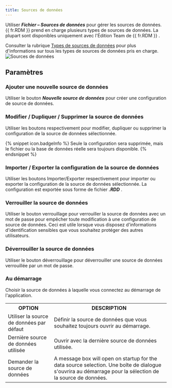 ```yaml
---
title: Sources de données
---
```

Utiliser ***Fichier – Sources de données*** pour gérer les sources de données. {{ fr.RDM }} prend en charge plusieurs types de sources de données. La plupart sont disponibles uniquement avec l&apos;Édition Team de {{ fr.RDM }} .  

Consulter la rubrique [Types de sources de données](/fr/rdm/windows/data-sources/data-sources-types/) pour plus d&apos;informations sur tous les types de sources de données pris en charge.  
![Sources de données](/img/fr/rdm/windows/clip10080.png) 

## Paramètres 

### Ajouter une nouvelle source de données 

Utiliser le bouton ***Nouvelle source de données*** pour créer une configuration de source de données. 

### Modifier / Dupliquer / Supprimer la source de données 

Utiliser les boutons respectivement pour modifier, dupliquer ou supprimer la configuration de la source de données sélectionnée.  

{% snippet icon.badgeInfo %} 
Seule la configuration sera supprimée, mais le fichier ou la base de données réelle sera toujours disponible. 
{% endsnippet %}
 

### Importer / Exporter la configuration de la source de données 

Utiliser les boutons Importer/Exporter respectivement pour importer ou exporter la configuration de la source de données sélectionnée. La configuration est exportée sous forme de fichier ***.RDD*** . 

### Verrouiller la source de données 

Utiliser le bouton verrouillage pour verrouiller la source de données avec un mot de passe pour empêcher toute modification à une configuration de source de données. Ceci est utile lorsque vous disposez d&apos;informations d&apos;identification sensibles que vous souhaitez protéger des autres utilisateurs. 

### Déverrouiller la source de données 

Utiliser le bouton déverrouillage pour déverrouiller une source de données verrouillée par un mot de passe. 

### Au démarrage 

Choisir la source de données à laquelle vous connectez au démarrage de l&apos;application. 

<table>
	<tr>
		<th>
OPTION 
		</th>
		<th>
DESCRIPTION 
		</th>
	</tr>
	<tr>
		<td>
Utiliser la source de données par défaut 
		</td>
		<td>
Définir la source de données que vous souhaitez toujours ouvrir au démarrage. 
		</td>
	</tr>
	<tr>
		<td>
Dernière source de données utilisée 
		</td>
		<td>
Ouvrir avec la dernière source de données utilisée. 
		</td>
	</tr>
	<tr>
		<td>
Demander la source de données 
		</td>
		<td>
A message box will open on startup for the data source selection. Une boîte de dialogue s&apos;ouvrira au démarrage pour la sélection de la source de données. 
		</td>
	</tr>
</table>


